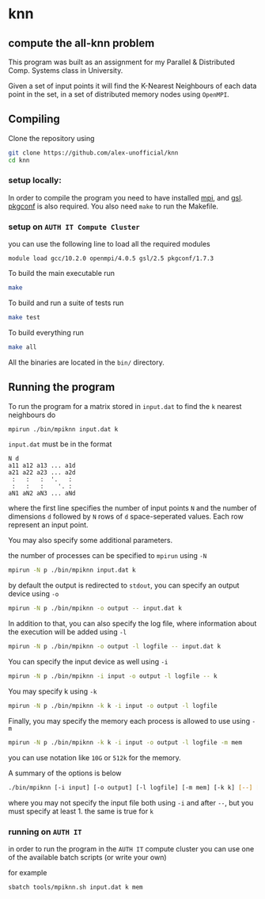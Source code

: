 # knn
## compute the all-knn problem

This program was built as an assignment for my Parallel & Distributed Comp. Systems
class in University.

Given a set of input points it will find the K-Nearest Neighbours of each data point in the set,
in a set of distributed memory nodes using `OpenMPI`.

Compiling
---------
Clone the repository using
```bash
git clone https://github.com/alex-unofficial/knn
cd knn
```

### setup locally:
In order to compile the program you need to have
installed [mpi](https://www.open-mpi.org/), and [gsl](https://www.gnu.org/software/gsl/).
[pkgconf](http://pkgconf.org/) is also required.
You also need `make` to run the Makefile.

### setup on `AUTH IT Compute Cluster`
you can use the following line to load all the required modules
```
module load gcc/10.2.0 openmpi/4.0.5 gsl/2.5 pkgconf/1.7.3
```

To build the main executable run
```bash
make
```

To build and run a suite of tests run
```bash
make test
```

To build everything run
```bash
make all
```

All the binaries are located in the `bin/` directory.

Running the program
-------------------
To run the program for a matrix stored in `input.dat` to find the `k` nearest neighbours do
```bash
mpirun ./bin/mpiknn input.dat k
```

`input.dat` must be in the format
```dat
N d
a11 a12 a13 ... a1d
a21 a22 a23 ... a2d
 :   :   :  '.   :
 :   :   :    '. :
aN1 aN2 aN3 ... aNd
```
where the first line specifies the number of input points `N` and the number of dimensions `d`
followed by `N` rows of `d` space-seperated values. Each row represent an input point.

You may also specify some additional parameters.

the number of processes can be specified to `mpirun` using `-N`
```bash
mpirun -N p ./bin/mpiknn input.dat k
```

by default the output is redirected to `stdout`, you can specify an output device using `-o`
```bash
mpirun -N p ./bin/mpiknn -o output -- input.dat k
```

In addition to that, you can also specify the log file, where information about the execution
will be added using `-l`
```bash
mpirun -N p ./bin/mpiknn -o output -l logfile -- input.dat k
```

You can specify the input device as well using `-i`
```bash
mpirun -N p ./bin/mpiknn -i input -o output -l logfile -- k
```

You may specify k using `-k`
```bash
mpirun -N p ./bin/mpiknn -k k -i input -o output -l logfile
```

Finally, you may specify the memory each process is allowed to use using `-m`
```bash
mpirun -N p ./bin/mpiknn -k k -i input -o output -l logfile -m mem
```
you can use notation like `10G` or `512k` for the memory.


A summary of the options is below
```bash
./bin/mpiknn [-i input] [-o output] [-l logfile] [-m mem] [-k k] [--] [input.dat] [k]
```
where you may not specify the input file both using `-i` and after `--`, but you must specify at least 1.
the same is true for `k`


### running on `AUTH IT`
in order to run the program in the `AUTH IT` compute cluster you can use one of the available
batch scripts (or write your own)

for example
```
sbatch tools/mpiknn.sh input.dat k mem
```
